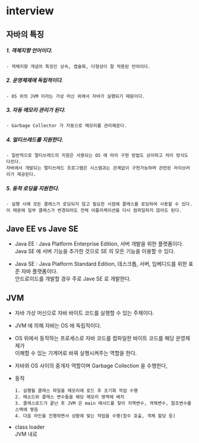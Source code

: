 # interview

## 자바의 특징
##### 1. 객체지향 언어이다.
    - 객체지향 개념의 특징인 상속, 캡슐화, 다형성이 잘 적용된 언어이다.
##### 2. 운영체제에 독립적이다.
    - OS 위의 JVM 이라는 가상 머신 위에서 자바가 실행되기 때문이다.
##### 3. 자동 메모리 관리가 된다.
    - Garbage Collector 가 자동으로 메모리를 관리해준다.
##### 4. 멀티쓰레드를 지원한다.
    - 일반적으로 멀티쓰레드의 지원은 사용되는 OS 에 따라 구현 방법도 상이하고 처리 방식도 다르다.  
    자바에서 개발되는 멀티쓰레드 프로그램은 시스템과는 관계없이 구현가능하며 관련된 라이브러리가 제공된다.
##### 5. 동적 로딩을 지원한다. 
    - 실행 시에 모든 클래스가 로딩되지 않고 필요한 시점에 클래스를 로딩하여 사용할 수 있다.  
    이 때문에 일부 클래스가 변경되어도 전체 어플리케이션을 다시 컴파일하지 않아도 된다.

## Jave EE vs Jave SE
- Java EE : Java Platform Enterprise Edition, 서버 개발을 위한 플랫폼이다.  
Java SE 에 서버 기능을 추가한 것으로 SE 의 모든 기능을 이용할 수 있다.


- Java SE : Java Platform Standard Edition, 데스크톱, 서버, 임베디드를 위한 표준 자바 플랫폼이다.  
안드로이드를 개발할 경우 주로 Jave SE 로 개발한다.

## JVM
- 자바 가상 머신으로 자바 바이트 코드를 실행할 수 있는 주체이다.


- JVM 에 의해 자바는 OS 에 독립적이다.
- OS 위에서 동작하는 프로세스로 자바 코드를 컴파일한 바이트 코드를 해당 운영체제가  
이해할 수 있는 기계어로 바꿔 실행시켜주는 역할을 한다.
- 자바와 OS 사이의 중개자 역할이며 Garbage Collection 을 수행한다,
- 동작  


      1. 실행될 클래스 파일을 메모리에 로드 후 초기화 작업 수행  
      2. 메소드와 클래스 변수들을 해당 메모리 영역에 배치  
      3. 클래스로드가 끝난 후 JVM 은 main 메서드를 찾아 지역변수, 객체변수, 참조변수를 스택에 쌓음  
      4. 다음 라인을 진행하면서 상황에 맞는 작업을 수행(함수 호출, 객체 할당 등)   
- class loader  
    JVM 내로 
